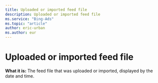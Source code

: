 ```yaml
---
title: Uploaded or imported feed file
description: Uploaded or imported feed file
ms.service: "Bing-Ads"
ms.topic: "article"
author: eric-urban
ms.author: eur
---
```


# Uploaded or imported feed file

**What it is:**  The feed file that was uploaded or imported, displayed by the date and time.


